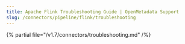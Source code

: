 ```yaml
---
title: Apache Flink Troubleshooting Guide | OpenMetadata Support
slug: /connectors/pipeline/flink/troubleshooting
---
```


{% partial file="/v1.7/connectors/troubleshooting.md" /%}
